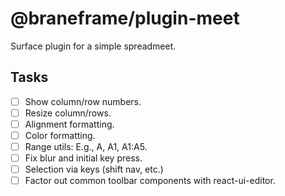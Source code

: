 # @braneframe/plugin-meet

Surface plugin for a simple spreadmeet.

## Tasks

- [ ] Show column/row numbers.
- [ ] Resize column/rows.
- [ ] Alignment formatting.
- [ ] Color formatting.
- [ ] Range utils: E.g., A, A1, A1:A5.
- [ ] Fix blur and initial key press.
- [ ] Selection via keys (shift nav, etc.)
- [ ] Factor out common toolbar components with react-ui-editor.
